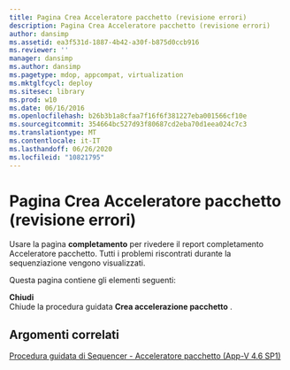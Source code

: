 ```yaml
---
title: Pagina Crea Acceleratore pacchetto (revisione errori)
description: Pagina Crea Acceleratore pacchetto (revisione errori)
author: dansimp
ms.assetid: ea3f531d-1887-4b42-a30f-b875d0ccb916
ms.reviewer: ''
manager: dansimp
ms.author: dansimp
ms.pagetype: mdop, appcompat, virtualization
ms.mktglfcycl: deploy
ms.sitesec: library
ms.prod: w10
ms.date: 06/16/2016
ms.openlocfilehash: b26b3b1a8cfaa7f16f6f381227eba001566cf10e
ms.sourcegitcommit: 354664bc527d93f80687cd2eba70d1eea024c7c3
ms.translationtype: MT
ms.contentlocale: it-IT
ms.lasthandoff: 06/26/2020
ms.locfileid: "10821795"
---
```

# Pagina Crea Acceleratore pacchetto (revisione errori)


Usare la pagina **completamento** per rivedere il report completamento Acceleratore pacchetto. Tutti i problemi riscontrati durante la sequenziazione vengono visualizzati.

Questa pagina contiene gli elementi seguenti:

<a href="" id="close"></a>**Chiudi**  
Chiude la procedura guidata **Crea accelerazione pacchetto** .

## Argomenti correlati


[Procedura guidata di Sequencer - Acceleratore pacchetto (App-V 4.6 SP1)](sequencer-wizard---package-accelerator--appv-46-sp1-.md)

 

 





